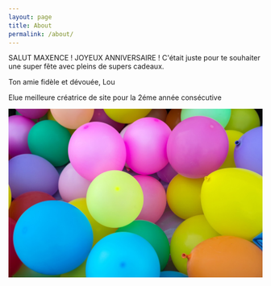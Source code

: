 ```yaml
---
layout: page
title: About
permalink: /about/
---
```


SALUT MAXENCE ! JOYEUX ANNIVERSAIRE ! C'était juste pour te souhaiter une super fête avec pleins de supers cadeaux.

Ton amie fidèle et dévouée, Lou

Elue meilleure créatrice de site pour la 2éme année consécutive




![desballonscolorésYOUHOU](./assets/balloons-1869790_1280.jpg)
